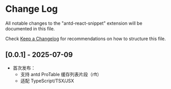 # Change Log

All notable changes to the "antd-react-snippet" extension will be documented in this file.

Check [Keep a Changelog](http://keepachangelog.com/) for recommendations on how to structure this file.

## [0.0.1] - 2025-07-09

- 首次发布：
  - 支持 antd ProTable 缓存列表片段（rft）
  - 适配 TypeScript/TSX/JSX
